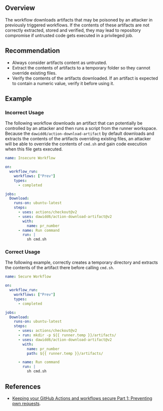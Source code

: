 ## Overview

The workflow downloads artifacts that may be poisoned by an attacker in previously triggered workflows. If the contents of these artifacts are not correctly extracted, stored and verified, they may lead to repository compromise if untrusted code gets executed in a privileged job.

## Recommendation

- Always consider artifacts content as untrusted.
- Extract the contents of artifacts to a temporary folder so they cannot override existing files.
- Verify the contents of the artifacts downloaded. If an artifact is expected to contain a numeric value, verify it before using it.

## Example

### Incorrect Usage

The following workflow downloads an artifact that can potentially be controlled by an attacker and then runs a script from the runner workspace. Because the `dawidd6/action-download-artifact` by default downloads and extracts the contents of the artifacts overriding existing files, an attacker will be able to override the contents of `cmd.sh` and gain code execution when this file gets executed.

```yaml
name: Insecure Workflow

on:
  workflow_run:
    workflows: ["Prev"]
    types:
      - completed

jobs:
  Download:
    runs-on: ubuntu-latest
    steps:
      - uses: actions/checkout@v2
      - uses: dawidd6/action-download-artifact@v2
        with:
          name: pr_number
      - name: Run command
        run: |
          sh cmd.sh
```

### Correct Usage

The following example, correctly creates a temporary directory and extracts the contents of the artifact there before calling `cmd.sh`.

```yaml
name: Secure Workflow

on:
  workflow_run:
    workflows: ["Prev"]
    types:
      - completed

jobs:
  Download:
    runs-on: ubuntu-latest
    steps:
      - uses: actions/checkout@v2
      - run: mkdir -p ${{ runner.temp }}/artifacts/
      - uses: dawidd6/action-download-artifact@v2
        with:
          name: pr_number
          path: ${{ runner.temp }}/artifacts/

      - name: Run command
        run: |
          sh cmd.sh
```

## References

- [Keeping your GitHub Actions and workflows secure Part 1: Preventing pwn requests](https://securitylab.github.com/research/github-actions-preventing-pwn-requests/).
